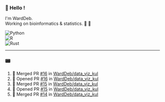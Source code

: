 ### :robot: Hello !

I'm WardDeb.  
Working on bioinformatics & statistics. 🧬 🧪  

![Python](https://img.shields.io/badge/python-3670A0?style=for-the-badge&logo=python&logoColor=ffdd54)  
![R](https://img.shields.io/badge/r-%23276DC3.svg?style=for-the-badge&logo=r&logoColor=white)  
![Rust](https://img.shields.io/badge/rust-%23000000.svg?style=for-the-badge&logo=rust&logoColor=white)  

---

### :pager:

<!--START_SECTION:activity-->
1. 🎉 Merged PR [#16](https://github.com/WardDeb/data_viz_kul/pull/16) in [WardDeb/data_viz_kul](https://github.com/WardDeb/data_viz_kul)
2. 💪 Opened PR [#16](https://github.com/WardDeb/data_viz_kul/pull/16) in [WardDeb/data_viz_kul](https://github.com/WardDeb/data_viz_kul)
3. 🎉 Merged PR [#15](https://github.com/WardDeb/data_viz_kul/pull/15) in [WardDeb/data_viz_kul](https://github.com/WardDeb/data_viz_kul)
4. 💪 Opened PR [#15](https://github.com/WardDeb/data_viz_kul/pull/15) in [WardDeb/data_viz_kul](https://github.com/WardDeb/data_viz_kul)
5. 🎉 Merged PR [#14](https://github.com/WardDeb/data_viz_kul/pull/14) in [WardDeb/data_viz_kul](https://github.com/WardDeb/data_viz_kul)
<!--END_SECTION:activity-->


